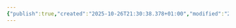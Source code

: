 ```yaml
---
{"publish":true,"created":"2025-10-26T21:30:38.378+01:00","modified":"2025-10-26T21:31:09.142+01:00","published":"2025-10-26T21:31:09.142+01:00","tags":["место","demo"],"cssclasses":"","socialImage":"_Assets/2932b925c76ef2020cf896fd89d71a5a.jpg","image":"_Assets/2932b925c76ef2020cf896fd89d71a5a.jpg"}
---
```


